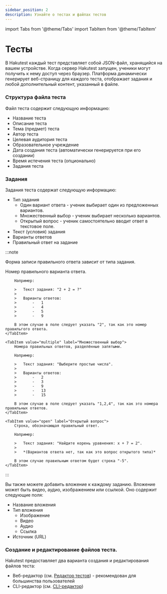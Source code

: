 ```yaml
---
sidebar_position: 2
description: Узнайте о тестах и файлах тестов
---
```


import Tabs from '@theme/Tabs'
import TabItem from '@theme/TabItem'

# Тесты

В Hakutest каждый тест представляет собой JSON-файл, хранящийся на вашем устройстве. Когда сервер Hakutest запущен, ученики могут получить к нему доступ через браузер. Платформа динамически генерирует веб-страницу для каждого теста, отображает задания и любой дополнительный контент, указанный в файле.

### Структура файла теста

Файл теста содержит следующую информацию:

-   Название теста
-   Описание теста
-   Тема (предмет) теста
-   Автор теста
-   Целевая аудитория теста
-   Образовательное учреждение
-   Дата создания теста (автоматически генерируется при его создании)
-   Время истечения теста (опционально)
-   Задания теста

### Задания

Задания теста содержат следующую информацию:

-   Тип задания
    -   Один вариант ответа - ученик выбирает один из предложенных вариантов.
    -   Множественный выбор - ученик выбирает несколько вариантов.
    -   Открытый вопрос - ученик самостоятельно вводит ответ в текстовое поле.
-   Текст (условия) задания
-   Варианты ответов
-   Правильный ответ на задание

:::note

Форма записи правильного ответа зависит от типа задания.

<Tabs>
    <TabItem value="single" label="Один вариант ответа" default>
        Номер правильного варианта ответа.

        Например:

        >   Текст задания: "2 + 2 = ?"
        >
        >   Варианты ответов:
        >       -   1
        >       -   4
        >       -   5
        >       -   9

        В этом случае в поле следует указать "2", так как это номер правильгого ответа.
    </TabItem>

    <TabItem value="multiple" label="Множественный выбор">
        Номера правильных ответов, разделённые запятыми.

        Например:

        >   Текст задания: "Выберите простые числа".
        >
        >   Варианты ответов:
        >       -   2
        >       -   3
        >       -   9
        >       -   13
        >       -   15

        В этом случае в поле следует указать "1,2,4", так как это номера правильных ответов.
    </TabItem>

    <TabItem value="open" label="Открытый вопрос">
        Строка, обозначающая правильный ответ.

        Например:

        >   Текст задания: "Найдите корень уравнения: x + 7 = 2".
        >
        >   *(Вариантов ответа нет, так как это вопрос открытого типа)*

        В этом случае правильным ответом будет строка "-5".
    </TabItem>

</Tabs>

:::

Вы также можете добавить вложение к каждому заданию. Вложение может быть видео, аудио, изображением или ссылкой. Оно содержит следующие поля:

-   Название вложения
-   Тип вложения
    -   Изображение
    -   Видео
    -   Аудио
    -   Ссылка
-   Источник (URL)

### Создание и редактирование файлов теста.

Hakutest предоставляет два варианта создания и редактирования файлов теста:

-   Веб-редактор (см. [Редактор тестов](/docs/app/test-editor)) - рекомендован для большинства пользователей
-   CLI-редактор (см. [CLI-редактор](/docs/cli/editor))
